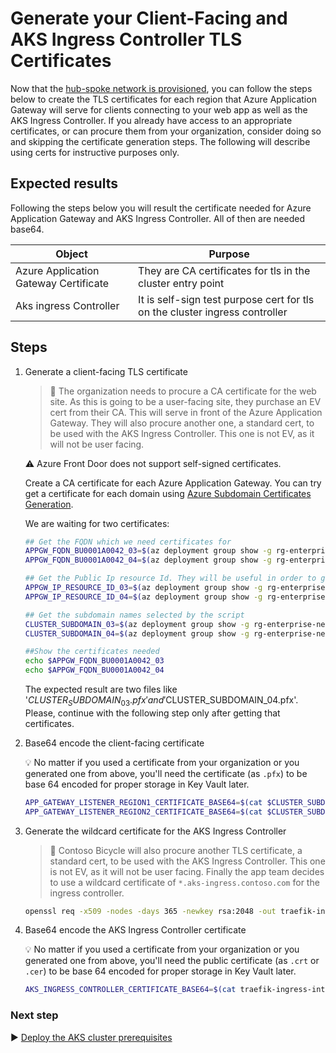 # Generate your Client-Facing and AKS Ingress Controller TLS Certificates

Now that the [hub-spoke network is provisioned](./03-networking.md), you can follow the steps below to create the TLS certificates for each region that Azure Application Gateway will serve for clients connecting to your web app as well as the AKS Ingress Controller. If you already have access to an appropriate certificates, or can procure them from your organization, consider doing so and skipping the certificate generation steps. The following will describe using certs for instructive purposes only.

## Expected results

Following the steps below you will result the certificate needed for Azure Application Gateway and AKS Ingress Controller. All of then are needed base64.

| Object                                | Purpose                                                                     |
| ------------------------------------- | --------------------------------------------------------------------------- |
| Azure Application Gateway Certificate | They are CA certificates for tls in the cluster entry point                 |
| Aks ingress Controller                | It is self-sign test purpose cert for tls on the cluster ingress controller |

## Steps

1. Generate a client-facing TLS certificate

   > :book: The organization needs to procure a CA certificate for the web site. As this is going to be a user-facing site, they purchase an EV cert from their CA. This will serve in front of the Azure Application Gateway. They will also procure another one, a standard cert, to be used with the AKS Ingress Controller. This one is not EV, as it will not be user facing.

   :warning: Azure Front Door does not support self-signed certificates.

   Create a CA certificate for each Azure Application Gateway. You can try get a certificate for each domain using [Azure Subdomain Certificates Generation](./certificate-generation/README.md).

   We are waiting for two certificates:

   ```bash
   ## Get the FQDN which we need certificates for
   APPGW_FQDN_BU0001A0042_03=$(az deployment group show -g rg-enterprise-networking-spokes -n  spoke-BU0001A0042-03 --query properties.outputs.appGwFqdn.value -o tsv)
   APPGW_FQDN_BU0001A0042_04=$(az deployment group show -g rg-enterprise-networking-spokes -n  spoke-BU0001A0042-04 --query properties.outputs.appGwFqdn.value -o tsv)

   ## Get the Public Ip resource Id. They will be useful in order to generate the certificates base on them.
   APPGW_IP_RESOURCE_ID_03=$(az deployment group show -g rg-enterprise-networking-spokes -n  spoke-BU0001A0042-03 --query properties.outputs.appGatewayPublicIp.value -o tsv)
   APPGW_IP_RESOURCE_ID_04=$(az deployment group show -g rg-enterprise-networking-spokes -n  spoke-BU0001A0042-04 --query properties.outputs.appGatewayPublicIp.value -o tsv)

   ## Get the subdomain names selected by the script
   CLUSTER_SUBDOMAIN_03=$(az deployment group show -g rg-enterprise-networking-spokes -n  spoke-BU0001A0042-03 --query properties.outputs.subdomainName.value -o tsv)
   CLUSTER_SUBDOMAIN_04=$(az deployment group show -g rg-enterprise-networking-spokes -n  spoke-BU0001A0042-04 --query properties.outputs.subdomainName.value -o tsv)

   ##Show the certificates needed
   echo $APPGW_FQDN_BU0001A0042_03
   echo $APPGW_FQDN_BU0001A0042_04
   ```

   The expected result are two files like '$CLUSTER_SUBDOMAIN_03.pfx' and '$CLUSTER_SUBDOMAIN_04.pfx'.
   Please, continue with the following step only after getting that certificates.

1. Base64 encode the client-facing certificate

   :bulb: No matter if you used a certificate from your organization or you generated one from above, you'll need the certificate (as `.pfx`) to be base 64 encoded for proper storage in Key Vault later.

   ```bash
   APP_GATEWAY_LISTENER_REGION1_CERTIFICATE_BASE64=$(cat $CLUSTER_SUBDOMAIN_03.pfx | base64 | tr -d '\n')
   APP_GATEWAY_LISTENER_REGION2_CERTIFICATE_BASE64=$(cat $CLUSTER_SUBDOMAIN_04.pfx | base64 | tr -d '\n')
   ```

1. Generate the wildcard certificate for the AKS Ingress Controller

   > :book: Contoso Bicycle will also procure another TLS certificate, a standard cert, to be used with the AKS Ingress Controller. This one is not EV, as it will not be user facing. Finally the app team decides to use a wildcard certificate of `*.aks-ingress.contoso.com` for the ingress controller.

   ```bash
   openssl req -x509 -nodes -days 365 -newkey rsa:2048 -out traefik-ingress-internal-aks-ingress-contoso-com-tls.crt -keyout traefik-ingress-internal-aks-ingress-contoso-com-tls.key -subj "/CN=*.aks-ingress.contoso.com/O=Contoso Aks Ingress"
   ```

1. Base64 encode the AKS Ingress Controller certificate

   :bulb: No matter if you used a certificate from your organization or you generated one from above, you'll need the public certificate (as `.crt` or `.cer`) to be base 64 encoded for proper storage in Key Vault later.

   ```bash
   AKS_INGRESS_CONTROLLER_CERTIFICATE_BASE64=$(cat traefik-ingress-internal-aks-ingress-contoso-com-tls.crt | base64 | tr -d '\n')
   ```

### Next step

:arrow_forward: [Deploy the AKS cluster prerequisites](./05-cluster-prerequisites.md)
